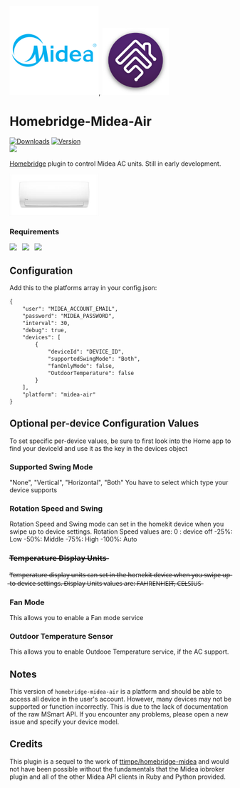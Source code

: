 <img src="branding/midea.png" width="200px">, <img src="branding/homebridge.png" width="150px">

# Homebridge-Midea-Air

[![Downloads](https://img.shields.io/npm/dt/homebridge-midea-air.svg?color=critical)](https://www.npmjs.com/package/homebridge-midea-air)
[![Version](https://img.shields.io/npm/v/homebridge-midea-air)](https://www.npmjs.com/package/homebridge-midea-air)<br>
<a target="blank" href="https://www.paypal.me/hillaliy"><img src="https://img.shields.io/badge/PayPal-Donate-blue.svg?logo=paypal"/></a><br>

[Homebridge](https://github.com/nfarina/homebridge) plugin to control Midea AC units. Still in early development.

<img src="branding/product.jpeg" width="200px">

### Requirements

<img src="https://img.shields.io/badge/node-%3E%3D10.17-brightgreen"> &nbsp;
<img src="https://img.shields.io/badge/homebridge-%3E%3D0.4.4-brightgreen"> &nbsp;
<img src="https://img.shields.io/badge/iOS-%3E%3D11.0.0-brightgreen">

## Configuration

Add this to the platforms array in your config.json:

    {
        "user": "MIDEA_ACCOUNT_EMAIL",
        "password": "MIDEA_PASSWORD",
        "interval": 30,
        "debug": true,
        "devices": [
        	{
        		"deviceId": "DEVICE_ID",
        		"supportedSwingMode": "Both",
                "fanOnlyMode": false,
                "OutdoorTemperature": false
        	}
        ],
        "platform": "midea-air"
    }

## Optional per-device Configuration Values

To set specific per-device values, be sure to first look into the Home app to find your deviceId and use it as the key in the devices object

### Supported Swing Mode

"None", "Vertical", "Horizontal", "Both"
You have to select which type your device supports

### Rotation Speed and Swing

Rotation Speed and Swing mode can set in the homekit device when you swipe up to device settings.
Rotation Speed values are:
0 : device off
-25%: Low
-50%: Middle
-75%: High
-100%: Auto

### T̶e̶m̶p̶e̶r̶a̶t̶u̶r̶e̶ ̶D̶i̶s̶p̶l̶a̶y̶ ̶U̶n̶i̶t̶s̶

T̶e̶m̶p̶e̶r̶a̶t̶u̶r̶e̶ ̶d̶i̶s̶p̶l̶a̶y̶ ̶u̶n̶i̶t̶s̶ ̶c̶a̶n̶ ̶s̶e̶t̶ ̶i̶n̶ ̶t̶h̶e̶ ̶h̶o̶m̶e̶k̶i̶t̶ ̶d̶e̶v̶i̶c̶e̶ ̶w̶h̶e̶n̶ ̶y̶o̶u̶ ̶s̶w̶i̶p̶e̶ ̶u̶p̶ ̶t̶o̶ ̶d̶e̶v̶i̶c̶e̶ ̶s̶e̶t̶t̶i̶n̶g̶s̶.̶
̶D̶i̶s̶p̶l̶a̶y̶ ̶U̶n̶i̶t̶s̶ ̶v̶a̶l̶u̶e̶s̶ ̶a̶r̶e̶:̶ ̶F̶A̶H̶R̶E̶N̶H̶E̶I̶T̶,̶ ̶C̶E̶L̶S̶I̶U̶S̶

### Fan Mode

This allows you to enable a Fan mode service

### Outdoor Temperature Sensor

This allows you to enable Outdooe Temperature service, if the AC support.

## Notes

This version of `homebridge-midea-air` is a platform and should be able to access all device in the user's account. However, many devices may not be supported or function incorrectly. This is due to the lack of documentation of the raw MSmart API. If you encounter any problems, please open a new issue and specify your device model.

## Credits

This plugin is a sequel to the work of [ttimpe/homebridge-midea](https://github.com/ttimpe/homebridge-midea) and would not have been possible without the fundamentals that the Midea iobroker plugin and all of the other Midea API clients in Ruby and Python provided.
